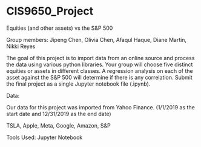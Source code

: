 # CIS9650_Project
Equities (and other assets) vs the S&amp;P 500

Group members: Jipeng Chen, Olivia Chen, Afaqul Haque, Diane Martin, Nikki Reyes

The goal of this project is to import data from an online source and process the data using various python libraries. Your group will choose five distinct equities or assets in different classes. A regression analysis on each of the asset against the S&P 500 will determine if there is any correlation. Submit the final project as a single Jupyter notebook file (.ipynb).

Data:

Our data for this project was imported from Yahoo Finance. (1/1/2019 as the start date and 12/31/2019 as the end date)

TSLA, Apple, Meta, Google, Amazon, S&P

Tools Used: Jupyter Notebook
